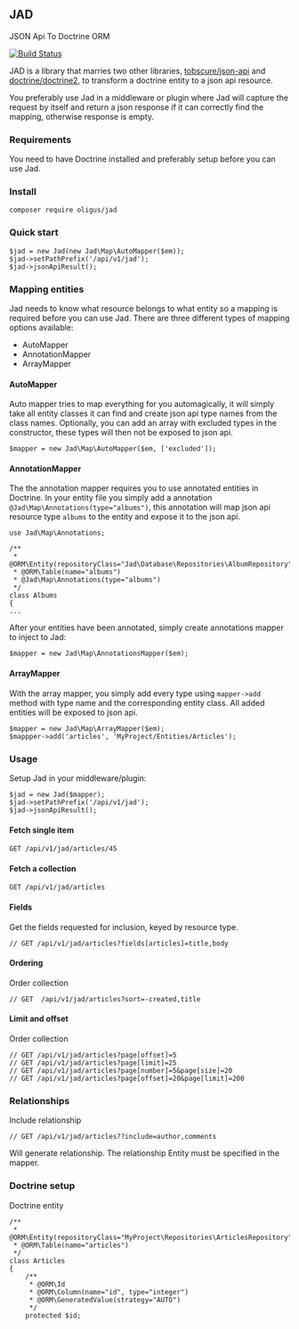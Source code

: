 JAD
---
JSON Api To Doctrine ORM

[![Build Status](https://travis-ci.org/oligus/jad.svg?branch=master)](https://travis-ci.org/oligus/jad)

JAD is a library that marries two other libraries, [tobscure/json-api](https://github.com/tobscure/json-api) and
[doctrine/doctrine2](https://github.com/doctrine/doctrine2), to transform a doctrine entity to a json api resource.

You preferably use Jad in a middleware or plugin where Jad will capture the request by itself and return a json response
if it can correctly find the mapping, otherwise response is empty.

### Requirements

You need to have Doctrine installed and preferably setup before you can use Jad.

### Install

`composer require oligus/jad`

### Quick start
```
$jad = new Jad(new Jad\Map\AutoMapper($em));
$jad->setPathPrefix('/api/v1/jad');
$jad->jsonApiResult();
```

### Mapping entities

Jad needs to know what resource belongs to what entity so a mapping is required before you can use Jad. There are three
different types of mapping options available:

* AutoMapper
* AnnotationMapper
* ArrayMapper

#### AutoMapper

Auto mapper tries to map everything for you automagically, it will simply take all entity classes it can find and create
json api type names from the class names. Optionally, you can add an array with excluded types in the constructor, these
types will then not be exposed to json api.

```
$mapper = new Jad\Map\AutoMapper($em, ['excluded']);
```

#### AnnotationMapper

The the annotation mapper requires you to use annotated entities in Doctrine. In your entity file you simply add a 
annotation `@Jad\Map\Annotations(type="albums")`, this annotation will map json api resource type `albums` to the entity
and expose it to the json api.

```
use Jad\Map\Annotations;

/**
 * @ORM\Entity(repositoryClass="Jad\Database\Repositories\AlbumRepository")
 * @ORM\Table(name="albums")
 * @Jad\Map\Annotations(type="albums")
 */
class Albums
{
...
```

After your entities have been annotated, simply create annotations mapper to inject to Jad:

```
$mapper = new Jad\Map\AnnotationsMapper($em);
```

#### ArrayMapper

With the array mapper, you simply add every type using `mapper->add` method with type name and the corresponding entity
class. All added entities will be exposed to json api.

```
$mapper = new Jad\Map\ArrayMapper($em);
$mappper->add('articles', 'MyProject/Entities/Articles');
```

### Usage

Setup Jad in your middleware/plugin:

```
$jad = new Jad($mapper);
$jad->setPathPrefix('/api/v1/jad');
$jad->jsonApiResult();
```

#### Fetch single item

```
GET /api/v1/jad/articles/45
```

#### Fetch a collection

```
GET /api/v1/jad/articles
```

#### Fields
Get the fields requested for inclusion, keyed by resource type.
```
// GET /api/v1/jad/articles?fields[articles]=title,body
```

#### Ordering
Order collection
```
// GET  /api/v1/jad/articles?sort=-created,title
```

#### Limit and offset
Order collection
```
// GET /api/v1/jad/articles?page[offset]=5
// GET /api/v1/jad/articles?page[limit]=25
// GET /api/v1/jad/articles?page[number]=5&page[size]=20
// GET /api/v1/jad/articles?page[offset]=20&page[limit]=200
```
### Relationships
Include relationship

```
// GET /api/v1/jad/articles??include=author,comments
```

Will generate relationship. The relationship Entity must be specified in the mapper.

### Doctrine setup

Doctrine entity
```
/**
 * @ORM\Entity(repositoryClass="MyProject\Repositories\ArticlesRepository")
 * @ORM\Table(name="articles")
 */
class Articles
{
    /**
     * @ORM\Id
     * @ORM\Column(name="id", type="integer")
     * @ORM\GeneratedValue(strategy="AUTO")
     */
    protected $id;

```